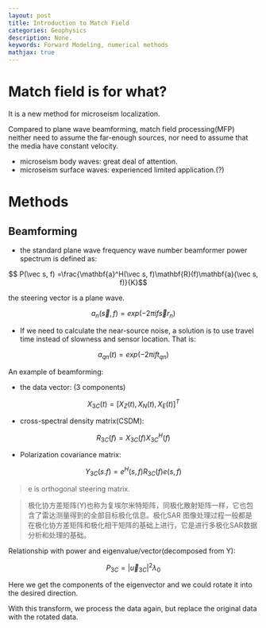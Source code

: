 ```yaml
---
layout: post
title: Introduction to Match Field
categories: Geophysics
description: None.
keywords: Forward Modeling, numerical methods
mathjax: true
---
```


# Match field is for what?

It is a new method for microseism localization. 

Compared to plane wave beamforming, match field processing(MFP) neither need to assume the far-enough sources, nor need to assume that the media have constant velocity.

- microseism body waves: great deal of attention.
- microseism surface waves: experienced limited application.(?)

# Methods

## Beamforming

- the standard plane wave frequency wave number beamformer power spectrum is defined as: 

$$ P(\vec s, f) =\frac{\mathbf{a}^H(\vec s, f)\mathbf{R}(f)\mathbf{a}(\vec s, f)}{K}$$

the steering vector is a plane wave.

$$
a_n(\vec s,f)=exp(-2\pi if\vec sr_n)
$$

- If we need to calculate the near-source noise, a solution is to use travel time instead of slowness and sensor location. That is: 

$$
a_{qn}(t) = exp(-2\pi i f t_{qn})
$$

An example of beamforming: 

- the data vector: (3 components)

$$X_{3C}(t) = [X_Z(t), X_N(t), X_E(t)]^T$$

- cross-spectral density matrix(CSDM): 

$$R_{3C}(f)=X_{3C}(f)X_{3C}^H(f)$$

- Polarization covariance matrix: 

$$Y_{3C}(s.f) = e^H(s,f)R_{3C}(f)e(s,f)$$

> e is orthogonal steering matrix.

> 极化协方差矩阵(Y)也称为复埃尔米特矩阵，同极化散射矩阵一样，它也包含了雷达测量得到的全部目标极化信息。极化SAR 图像处理过程一般都是在极化协方差矩阵和极化相干矩阵的基础上进行，它是进行多极化SAR数据分析和处理的基础。

Relationship with power and eigenvalue/vector(decomposed from Y): 

$$P_{3C}=|\vec u_{3C}|^2\lambda_0$$

Here we get the components of the eigenvector and we could rotate it into the desired direction.

With this transform, we process the data again, but replace the original data with the rotated data.

